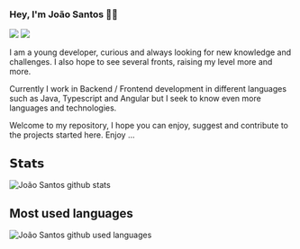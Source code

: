 ### Hey, I'm João Santos 🚀🔭
  
[![](https://img.shields.io/badge/-@JoaoLourencoSantos-%23181717?style=flat-square&logo=github)](https://github.com/JoaoLourencoSantos/)
[![](https://img.shields.io/badge/-Jo%C3%A3o%20Santos-blue?style=flat-square&logo=Linkedin&logoColor=white&link=https://www.linkedin.com/in/joaolsantos/)](https://www.linkedin.com/in/joaolsantos/)  

I am a young developer, curious and always looking for new knowledge and challenges. I also hope to see several fronts, raising my level more and more.

Currently I work in Backend / Frontend development in different languages ​​such as Java, Typescript and Angular but I seek to know even more languages ​​and technologies.

Welcome to my repository, I hope you can enjoy, suggest and contribute to the projects started here. Enjoy ...

## 𝗦𝘁𝗮𝘁𝘀

![João Santos github stats](https://github-readme-stats.vercel.app/api?username=JoaoLourencoSantos&show_icons=true&theme=dracula)


## Most used languages

![João Santos github used languages ](https://github-readme-stats.vercel.app/api/top-langs/?username=JoaoLourencoSantos&layout=compact&theme=dracula)
